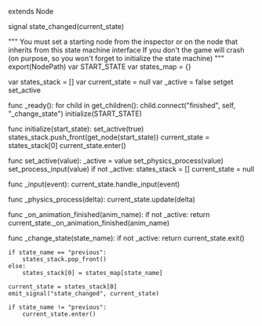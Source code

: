 extends Node

signal state_changed(current_state)

"""
You must set a starting node from the inspector or on
the node that inherits from this state machine interface
If you don't the game will crash (on purpose, so you won't 
forget to initialize the state machine)
"""
export(NodePath) var START_STATE
var states_map = {}

var states_stack = []
var current_state = null
var _active = false setget set_active

func _ready():
	for child in get_children():
		child.connect("finished", self, "_change_state")
	initialize(START_STATE)

func initialize(start_state):
	set_active(true)
	states_stack.push_front(get_node(start_state))
	current_state = states_stack[0]
	current_state.enter()

func set_active(value):
	_active = value
	set_physics_process(value)
	set_process_input(value)
	if not _active:
		states_stack = []
		current_state = null

func _input(event):
	current_state.handle_input(event)

func _physics_process(delta):
	current_state.update(delta)

func _on_animation_finished(anim_name):
	if not _active:
		return
	current_state._on_animation_finished(anim_name)

func _change_state(state_name):
	if not _active:
		return
	current_state.exit()
	
	if state_name == "previous":
		states_stack.pop_front()
	else:
		states_stack[0] = states_map[state_name]
	
	current_state = states_stack[0]
	emit_signal("state_changed", current_state)
	
	if state_name != "previous":
		current_state.enter()
